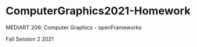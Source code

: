 # ComputerGraphics2021-Homework

MEDIART 206: Computer Graphics - openFrameworks
	
Fall Session 2 2021	 


